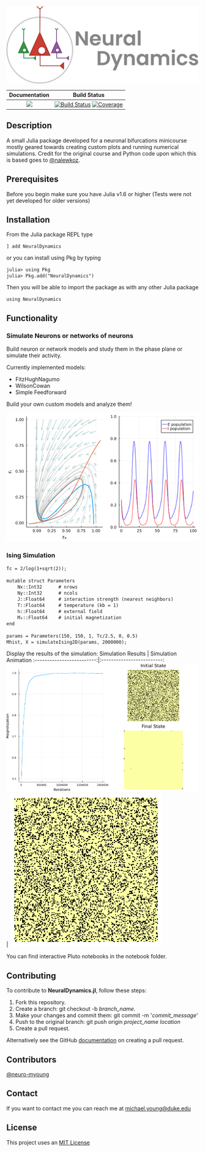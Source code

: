 ![Logo](https://github.com/neuro-myoung/NeuralDynamics.jl/blob/d85eb4d3c3d6f999808446bbb1e91f66f5292b42/assets/logo-both.svg)


| **Documentation** | **Build Status** |
| :-----: | :-----: |
| [![](https://img.shields.io/badge/docs-dev-blue.svg)](https://neuro-myoung.github.io/NeuralDynamics.jl/dev) | [![Build Status](https://travis-ci.com/neuro-myoung/NeuralDynamics.jl.svg?branch=master)](https://travis-ci.com/neuro-myoung/NeuralDynamics.jl) [![Coverage](https://codecov.io/gh/neuro-myoung/NeuralDynamics.jl/branch/master/graph/badge.svg)](https://codecov.io/gh/neuro-myoung/NeuralDynamics.jl) |

## Description
A small Julia package developed for a neuronal bifurcations minicourse mostly geared towards creating custom plots and running numerical simulations. Credit for the original course and Python code upon which this is based goes to [@nalewkoz](https://github.com/nalewkoz).

## Prerequisites

Before you begin make sure you have Julia v1.6 or higher (Tests were not yet developed for older versions)

## Installation

From the Julia package REPL type 
```
] add NeuralDynamics
```
or you can install using Pkg by typing
```
julia> using Pkg
julia> Pkg.add("NeuralDynamics")
```
Then you will be able to import the package as with any other Julia package
```
using NeuralDynamics
```

## Functionality

### Simulate Neurons or networks of neurons

Build neuron or network models and study them in the phase plane or simulate their activity.

Currently implemented models:
- FitzHughNagumo
- WilsonCowan
- Simple Feedforward

Build your own custom models and analyze them!

![](https://github.com/neuro-myoung/NeuralDynamics.jl/blob/f435273fb0d36bc4386f58c749fdecad02427d35/assets/wc_sim3.png)

### Ising Simulation
```
Tc = 2/log(1+sqrt(2));
	
mutable struct Parameters
	Nx::Int32      # nrows
	Ny::Int32      # ncols
	J::Float64     # interaction strength (nearest neighbors)
	T::Float64     # temperature (kb = 1)
	h::Float64     # external field
	M₀::Float64    # initial magnetization
end
	
params = Parameters(150, 150, 1, Tc/2.5, 0, 0.5)
Mhist, X = simulateIsing2D(params, 2000000);
```

Display the results of the simulation:
Simulation Results             |  Simulation Animation
:-------------------------:|:-------------------------:
![](https://raw.githubusercontent.com/neuro-myoung/NeuralDynamics.jl/master/assets/Ising1.png) | ![](https://raw.githubusercontent.com/neuro-myoung/NeuralDynamics.jl/master/assets/anim_fps15.gif)

You can find interactive Pluto notebooks in the notebook folder.

## Contributing
To contribute to **NeuralDynamics.jl**, follow these steps:

1. Fork this repository.
2. Create a branch: git checkout -b *branch_name*.
3. Make your changes and commit them: git commit -m '*commit_message*'
4. Push to the original branch: git push origin *project_name* *location*
5. Create a pull request.

Alternatively see the GitHub [documentation](https://help.github.com/en/github/collaborating-with-issues-and-pull-requests/creating-a-pull-request) on creating a pull request.

## Contributors

[@neuro-myoung](https://github.com/neuro-myoung)

## Contact

If you want to contact me you can reach me at michael.young@duke.edu

## License
This project uses an [MIT License](https://opensource.org/licenses/MIT)